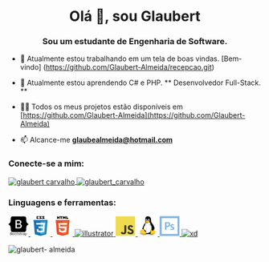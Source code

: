 <h1 align = "center"> Olá 👋, sou Glaubert </h1>
<h3 align = "center"> Sou um estudante de Engenharia de Software. </h3>

- 🔭 Atualmente estou trabalhando em um tela de boas vindas. [Bem-vindo] (https://github.com/Glaubert-Almeida/recepcao.git)

- 🌱 Atualmente estou aprendendo C# e PHP. ** Desenvolvedor Full-Stack. **

- 👨‍💻 Todos os meus projetos estão disponíveis em [https://github.com/Glaubert-Almeida](https://github.com/Glaubert-Almeida)

- 📫 Alcance-me **glaubealmeida@hotmail.com**

<h3 align = "left"> Conecte-se a mim: </h3>
<p align = "left">
<a href="https://linkedin.com/in/glaubert carvalho" target="blank"> <img align="center" src="https://raw.githubusercontent.com/rahuldkjain/github-profile-readme-generator/master/src/images/icons/Social/linked-in-alt.svg" alt ="glaubert carvalho" height ="30" width ="40"> </a>
<a href ="https://instagram.com/glaubert_carvalho" target="blank"> <img align ="center" src="https://raw.githubusercontent.com/rahuldkjain/github-profile-readme-generator/master/src/images/icons/Social/instagram.svg" alt="glaubert_carvalho" height="30" width="40"> </a>
</p>

<h3 align="left"> Linguagens e ferramentas: </h3>
<p align= "left"> <a href="https://getbootstrap.com" target="_blank"> <img src="https://raw.githubusercontent.com/devicons/devicon/master/icons/bootstrap/bootstrap-plain-wordmark.svg" alt ="bootstrap" width="40" height="40"> </a> <a href="https://www.w3schools.com/css/" target="_ blank"> <img src="https://raw.githubusercontent.com/devicons/devicon/master/icons/css3/css3-original-wordmark.svg" alt="css3" width="40" heigth="40"> </a> <a href="https://www.w3.org/html/" target="_blank"> <img src="https://raw.githubusercontent.com/devicons/devicon/master/icons/html5/html5-original-wordmark.svg" alt ="html5" width="40" height="40"> </a> <a href="https://www.adobe.com/in/products/illustrator.html" target ="_ blank"> <img src="https://www.vectorlogo.zone/logos/adobe_illustrator/adobe_illustrator-icon.svg" alt ="illustrator" width="40" height="40"> </a> <a href="https://developer.mozilla.org/en-US/docs/Web/JavaScript" target="_blank"> <img src="https://raw.githubusercontent.com/devicons/devicon/master/icons/javascript/javascript-original.svg" alt="javascript" width="40" height="40"> </a> <a href="https://www.linux.org/" target="_blank"> <img src="https://raw.githubusercontent.com/devicons/devicon/master/icons/linux/linux-original.svg" alt="linux" width="40" height="40"> </a> <a href="https://www.photoshop.com/en" target="_blank"> <img src="https://raw.githubusercontent.com/devicons/devicon/master/icons/photoshop/photoshop-line.svg" alt="photoshop" width="40" height="40"> </a> <a href="https://www.adobe.com/products/xd.html" target="_ blank"> <img src="https://cdn.worldvectorlogo.com/logos/adobe-xd.svg" alt="xd" width="40" heigth="40"> </a> </p>

<p> <img align = "center" src = "https://github-readme-stats.vercel.app/api/top-langs?username=glaubert-almeida&show_icons=true&locale=en&layout=compact" alt = "glaubert- almeida "> </p>
